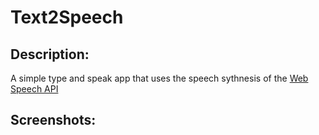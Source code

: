 # Text2Speech

## Description:

A simple type and speak app that uses the speech sythnesis of the <a href="https://developer.mozilla.org/en-US/docs/Web/API/Web_Speech_API">Web Speech API</a>

## Screenshots:
